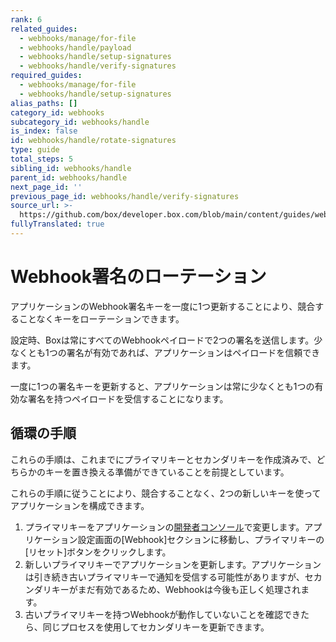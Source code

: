```yaml
---
rank: 6
related_guides:
  - webhooks/manage/for-file
  - webhooks/handle/payload
  - webhooks/handle/setup-signatures
  - webhooks/handle/verify-signatures
required_guides:
  - webhooks/manage/for-file
  - webhooks/handle/setup-signatures
alias_paths: []
category_id: webhooks
subcategory_id: webhooks/handle
is_index: false
id: webhooks/handle/rotate-signatures
type: guide
total_steps: 5
sibling_id: webhooks/handle
parent_id: webhooks/handle
next_page_id: ''
previous_page_id: webhooks/handle/verify-signatures
source_url: >-
  https://github.com/box/developer.box.com/blob/main/content/guides/webhooks/handle/rotate-signatures.md
fullyTranslated: true
---
```

# Webhook署名のローテーション

アプリケーションのWebhook署名キーを一度に1つ更新することにより、競合することなくキーをローテーションできます。

設定時、Boxは常にすべてのWebhookペイロードで2つの署名を送信します。少なくとも1つの署名が有効であれば、アプリケーションはペイロードを信頼できます。

一度に1つの署名キーを更新すると、アプリケーションは常に少なくとも1つの有効な署名を持つペイロードを受信することになります。

## 循環の手順

これらの手順は、これまでにプライマリキーとセカンダリキーを作成済みで、どちらかのキーを置き換える準備ができていることを前提としています。

これらの手順に従うことにより、競合することなく、2つの新しいキーを使ってアプリケーションを構成できます。

1. プライマリキーをアプリケーションの[開発者コンソール][console]で変更します。アプリケーション設定画面の\[Webhook]セクションに移動し、プライマリキーの\[リセット]ボタンをクリックします。
2. 新しいプライマリキーでアプリケーションを更新します。アプリケーションは引き続き古いプライマリキーで通知を受信する可能性がありますが、セカンダリキーがまだ有効であるため、Webhookは今後も正しく処理されます。
3. 古いプライマリキーを持つWebhookが動作していないことを確認できたら、同じプロセスを使用してセカンダリキーを更新できます。

[console]: https://app.box.com/developers/console
